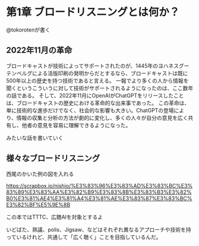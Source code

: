 # 第1章 ブロードリスニングとは何か？

@tokorotenが書く

## 2022年11月の革命

ブロードキャストが技術によってサポートされたのが、1445年のヨハネスグーテンベルグによる活版印刷の発明からだとするなら、ブロードキャストは既に500年以上の歴史を持つ技術であると言える。
一報でより多くの人から情報を聞くというこういうに対して技術がサポートされるようになったのは、ここ数年の話である。
そして、2022年11月にOpenAIがChatGPTをリリースしたことは、ブロードキャストの歴史における革命的な出来事であった。
この革命は、単に技術的な進歩だけでなく、社会的な影響も大きい。ChatGPTの登場により、情報の収集と分析の方法が劇的に変化し、多くの人々が自分の意見を広く共有し、他者の意見を容易に理解できるようになった。

みたいな話を書いていく


## 様々なブロードリスニング
西尾のかいた例の図を入れる

https://scrapbox.io/nishio/%E3%83%96%E3%83%AD%E3%83%BC%E3%83%89%E3%83%AA%E3%82%B9%E3%83%8B%E3%83%B3%E3%82%B0%E3%81%AE4%E3%81%A4%E3%81%AE%E3%83%87%E3%83%BC%E3%82%BF%E5%9E%8B

この本ではTTTC、広聴AIを対象とするよ

いどばた、熟議、polis、Jigsaw、などはそれぞれ異なるアプローチや技術を持っているけれど、共通して「広く聴く」ことを目指しているんだ。
